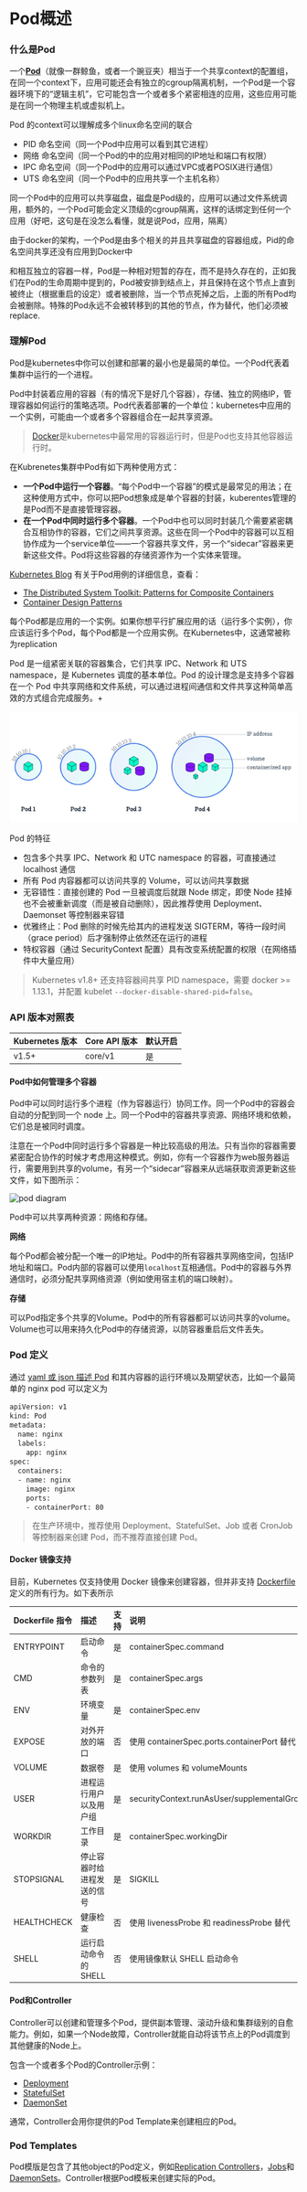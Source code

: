 # Pod概述

### **什么是Pod**

一个[**Pod**](https://www.kubernetes.org.cn/tags/pod)（就像一群鲸鱼，或者一个豌豆夹）相当于一个共享context的配置组，在同一个context下，应用可能还会有独立的cgroup隔离机制，一个Pod是一个容器环境下的“逻辑主机”，它可能包含一个或者多个紧密相连的应用，这些应用可能是在同一个物理主机或虚拟机上。

Pod 的context可以理解成多个linux命名空间的联合

* PID 命名空间（同一个Pod中应用可以看到其它进程）
* 网络 命名空间（同一个Pod的中的应用对相同的IP地址和端口有权限）
* IPC 命名空间（同一个Pod中的应用可以通过VPC或者POSIX进行通信）
* UTS 命名空间（同一个Pod中的应用共享一个主机名称）

同一个Pod中的应用可以共享磁盘，磁盘是Pod级的，应用可以通过文件系统调用，额外的，一个Pod可能会定义顶级的cgroup隔离，这样的话绑定到任何一个应用（好吧，这句是在没怎么看懂，就是说Pod，应用，隔离）

由于docker的架构，一个Pod是由多个相关的并且共享磁盘的容器组成，Pid的命名空间共享还没有应用到Docker中

和相互独立的容器一样，Pod是一种相对短暂的存在，而不是持久存在的，正如我们在Pod的生命周期中提到的，Pod被安排到结点上，并且保持在这个节点上直到被终止（根据重启的设定）或者被删除，当一个节点死掉之后，上面的所有Pod均会被删除。特殊的Pod永远不会被转移到的其他的节点，作为替代，他们必须被replace.

### 理解Pod <a id="&#x7406;&#x89E3;pod"></a>

Pod是kubernetes中你可以创建和部署的最小也是最简的单位。一个Pod代表着集群中运行的一个进程。

Pod中封装着应用的容器（有的情况下是好几个容器），存储、独立的网络IP，管理容器如何运行的策略选项。Pod代表着部署的一个单位：kubernetes中应用的一个实例，可能由一个或者多个容器组合在一起共享资源。

> [Docker](https://www.docker.com/)是kubernetes中最常用的容器运行时，但是Pod也支持其他容器运行时。

在Kubrenetes集群中Pod有如下两种使用方式：

* **一个Pod中运行一个容器**。“每个Pod中一个容器”的模式是最常见的用法；在这种使用方式中，你可以把Pod想象成是单个容器的封装，kuberentes管理的是Pod而不是直接管理容器。
* **在一个Pod中同时运行多个容器**。一个Pod中也可以同时封装几个需要紧密耦合互相协作的容器，它们之间共享资源。这些在同一个Pod中的容器可以互相协作成为一个service单位——一个容器共享文件，另一个“sidecar”容器来更新这些文件。Pod将这些容器的存储资源作为一个实体来管理。

[Kubernetes Blog](http://blog.kubernetes.io/) 有关于Pod用例的详细信息，查看：

* [The Distributed System Toolkit: Patterns for Composite Containers](http://blog.kubernetes.io/2015/06/the-distributed-system-toolkit-patterns.html)
* [Container Design Patterns](http://blog.kubernetes.io/2016/06/container-design-patterns.html)

每个Pod都是应用的一个实例。如果你想平行扩展应用的话（运行多个实例），你应该运行多个Pod，每个Pod都是一个应用实例。在Kubernetes中，这通常被称为replication



Pod 是一组紧密关联的容器集合，它们共享 IPC、Network 和 UTS namespace，是 Kubernetes 调度的基本单位。Pod 的设计理念是支持多个容器在一个 Pod 中共享网络和文件系统，可以通过进程间通信和文件共享这种简单高效的方式组合完成服务。+

![](../../../.gitbook/assets/image%20%2885%29.png)

Pod 的特征

* 包含多个共享 IPC、Network 和 UTC namespace 的容器，可直接通过 localhost 通信
* 所有 Pod 内容器都可以访问共享的 Volume，可以访问共享数据
* 无容错性：直接创建的 Pod 一旦被调度后就跟 Node 绑定，即使 Node 挂掉也不会被重新调度（而是被自动删除），因此推荐使用 Deployment、Daemonset 等控制器来容错
* 优雅终止：Pod 删除的时候先给其内的进程发送 SIGTERM，等待一段时间（grace period）后才强制停止依然还在运行的进程
* 特权容器（通过 SecurityContext 配置）具有改变系统配置的权限（在网络插件中大量应用）

> Kubernetes v1.8+ 还支持容器间共享 PID namespace，需要 docker &gt;= 1.13.1，并配置 kubelet `--docker-disable-shared-pid=false`。

### API 版本对照表 <a id="api-&#x7248;&#x672C;&#x5BF9;&#x7167;&#x8868;"></a>

| Kubernetes 版本 | Core API 版本 | 默认开启 |
| :--- | :--- | :--- |
| v1.5+ | core/v1 | 是 |

#### Pod中如何管理多个容器 <a id="pod&#x4E2D;&#x5982;&#x4F55;&#x7BA1;&#x7406;&#x591A;&#x4E2A;&#x5BB9;&#x5668;"></a>

Pod中可以同时运行多个进程（作为容器运行）协同工作。同一个Pod中的容器会自动的分配到同一个 node 上。同一个Pod中的容器共享资源、网络环境和依赖，它们总是被同时调度。

注意在一个Pod中同时运行多个容器是一种比较高级的用法。只有当你的容器需要紧密配合协作的时候才考虑用这种模式。例如，你有一个容器作为web服务器运行，需要用到共享的volume，有另一个“sidecar”容器来从远端获取资源更新这些文件，如下图所示：

![pod diagram](https://jimmysong.io/kubernetes-handbook/images/pod-overview.png)

Pod中可以共享两种资源：网络和存储。

**网络**

每个Pod都会被分配一个唯一的IP地址。Pod中的所有容器共享网络空间，包括IP地址和端口。Pod内部的容器可以使用`localhost`互相通信。Pod中的容器与外界通信时，必须分配共享网络资源（例如使用宿主机的端口映射）。

**存储**

可以Pod指定多个共享的Volume。Pod中的所有容器都可以访问共享的volume。Volume也可以用来持久化Pod中的存储资源，以防容器重启后文件丢失。

### Pod 定义 <a id="pod-&#x5B9A;&#x4E49;"></a>

通过 [yaml 或 json 描述 Pod](https://kubernetes.io/docs/reference/generated/kubernetes-api/v1.9/#pod-v1-core) 和其内容器的运行环境以及期望状态，比如一个最简单的 nginx pod 可以定义为

```text
apiVersion: v1
kind: Pod
metadata:
  name: nginx
  labels:
    app: nginx
spec:
  containers:
  - name: nginx
    image: nginx
    ports:
    - containerPort: 80
```

> 在生产环境中，推荐使用 Deployment、StatefulSet、Job 或者 CronJob 等控制器来创建 Pod，而不推荐直接创建 Pod。

#### Docker 镜像支持 <a id="docker-&#x955C;&#x50CF;&#x652F;&#x6301;"></a>

目前，Kubernetes 仅支持使用 Docker 镜像来创建容器，但并非支持 [Dockerfile](https://docs.docker.com/engine/reference/builder/) 定义的所有行为。如下表所示

| Dockerfile 指令 | 描述 | 支持 | 说明 |
| :--- | :--- | :--- | :--- |
| ENTRYPOINT | 启动命令 | 是 | containerSpec.command |
| CMD | 命令的参数列表 | 是 | containerSpec.args |
| ENV | 环境变量 | 是 | containerSpec.env |
| EXPOSE | 对外开放的端口 | 否 | 使用 containerSpec.ports.containerPort 替代 |
| VOLUME | 数据卷 | 是 | 使用 volumes 和 volumeMounts |
| USER | 进程运行用户以及用户组 | 是 | securityContext.runAsUser/supplementalGroups |
| WORKDIR | 工作目录 | 是 | containerSpec.workingDir |
| STOPSIGNAL | 停止容器时给进程发送的信号 | 是 | SIGKILL |
| HEALTHCHECK | 健康检查 | 否 | 使用 livenessProbe 和 readinessProbe 替代 |
| SHELL | 运行启动命令的 SHELL | 否 | 使用镜像默认 SHELL 启动命令 |

#### Pod和Controller <a id="pod&#x548C;controller"></a>

Controller可以创建和管理多个Pod，提供副本管理、滚动升级和集群级别的自愈能力。例如，如果一个Node故障，Controller就能自动将该节点上的Pod调度到其他健康的Node上。

包含一个或者多个Pod的Controller示例：

* [Deployment](https://jimmysong.io/kubernetes-handbook/concepts/deployment.html)
* [StatefulSet](https://jimmysong.io/kubernetes-handbook/concepts/statefulset.html)
* [DaemonSet](https://jimmysong.io/kubernetes-handbook/concepts/daemonset.html)

通常，Controller会用你提供的Pod Template来创建相应的Pod。

### Pod Templates <a id="pod-templates"></a>

Pod模版是包含了其他object的Pod定义，例如[Replication Controllers](https://jimmysong.io/kubernetes-handbook/concepts/replicaset.html)，[Jobs](https://jimmysong.io/kubernetes-handbook/concepts/job.html)和 [DaemonSets](https://jimmysong.io/kubernetes-handbook/concepts/daemonset.html)。Controller根据Pod模板来创建实际的Pod。





